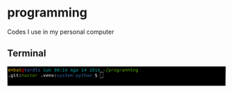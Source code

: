 # programming

Codes I use in my personal computer

## Terminal

![Customized terminal](./resources/custom_terminal.png)